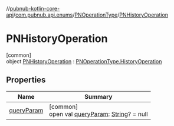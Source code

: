 //[pubnub-kotlin-core-api](../../../../index.md)/[com.pubnub.api.enums](../../index.md)/[PNOperationType](../index.md)/[PNHistoryOperation](index.md)

# PNHistoryOperation

[common]\
object [PNHistoryOperation](index.md) : [PNOperationType.HistoryOperation](../-history-operation/index.md)

## Properties

| Name | Summary |
|---|---|
| [queryParam](../query-param.md) | [common]<br>open val [queryParam](../query-param.md): [String](https://kotlinlang.org/api/latest/jvm/stdlib/kotlin/-string/index.html)? = null |
